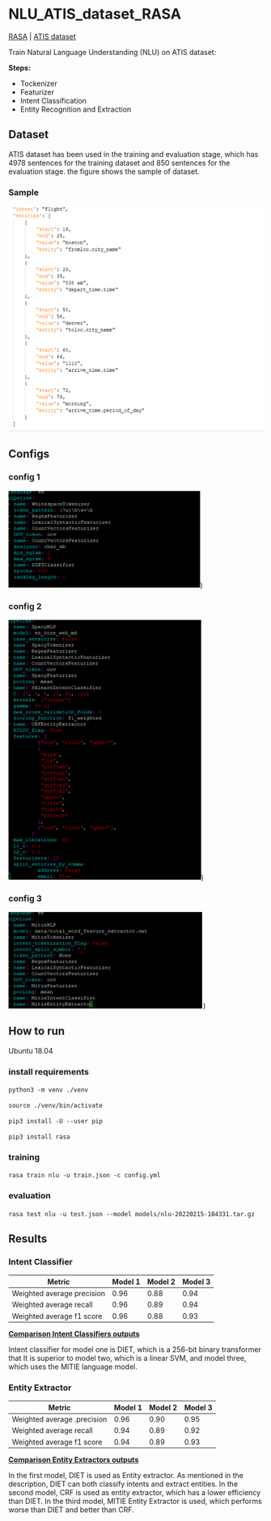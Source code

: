 # NLU_ATIS_dataset_RASA

[RASA](https://rasa.com/) | 
[ATIS dataset](https://datasets.activeloop.ai/docs/ml/datasets/atis-dataset/)

Train Natural Language Understanding (NLU) on ATIS dataset:

**Steps:**
- Tockenizer
- Featurizer
- Intent Classification
- Entity Recognition and Extraction


## Dataset

ATIS dataset has been used in the training and evaluation stage, which has 4978 sentences for the training dataset and 850 sentences for the evaluation stage. the figure shows the sample of dataset.

### Sample

![alt text](https://github.com/smohammadi96/NLU_ATIS_dataset_RASA/blob/main/images/ATIS_sample.PNG)

## Configs

### config 1

![alt text](https://github.com/smohammadi96/NLU_ATIS_dataset_RASA/blob/main/images/config1.PNG))

### config 2

![alt text](https://github.com/smohammadi96/NLU_ATIS_dataset_RASA/blob/main/images/config2.PNG))

### config 3

![alt text](https://github.com/smohammadi96/NLU_ATIS_dataset_RASA/blob/main/images/config3.PNG))

## How to run

Ubuntu 18.04

### install requirements

`python3 -m venv ./venv`

`source ./venv/bin/activate`

`pip3 install -U --user pip`

`pip3 install rasa`

### training

`rasa train nlu -u train.json -c config.yml`

### evaluation

`rasa test nlu -u test.json --model models/nlu-20220215-184331.tar.gz`

## Results

### Intent Classifier

| Metric | Model 1 | Model 2 | Model 3 |
| ------------- | ------------- | ------------- | ------------- |
Weighted average precision | 0.96 | 0.88 | 0.94 |
Weighted average recall | 0.96 | 0.89 | 0.94 |
Weighted average f1 score | 0.96 | 0.88 | 0.93 |

[**Comparison Intent Classifiers outputs**](https://github.com/smohammadi96/NLU_ATIS_dataset_RASA/blob/main/outputs_intent.csv)

Intent classifier for model one is DIET, which is a 256-bit binary transformer that It is superior to model two, which is a linear SVM, and model three, which uses the MITIE language model.

### Entity Extractor

| Metric | Model 1 | Model 2 | Model 3 |
| ------------- | ------------- | ------------- | ------------- |
Weighted average .precision | 0.96 | 0.90 | 0.95 |
Weighted average recall | 0.94 | 0.89 | 0.92 |
Weighted average f1 score | 0.94 | 0.89 | 0.93 |

[**Comparison Entity Extractors outputs**](https://github.com/smohammadi96/NLU_ATIS_dataset_RASA/blob/main/outputs_entity.csv)

In the first model, DIET is used as Entity extractor. As mentioned in the description, DIET can both classify intents and extract entities. In the second model, CRF is used as entity extractor, which has a lower efficiency than DIET. In the third model, MITIE Entity Extractor is used, which performs worse than DIET and better than CRF.
